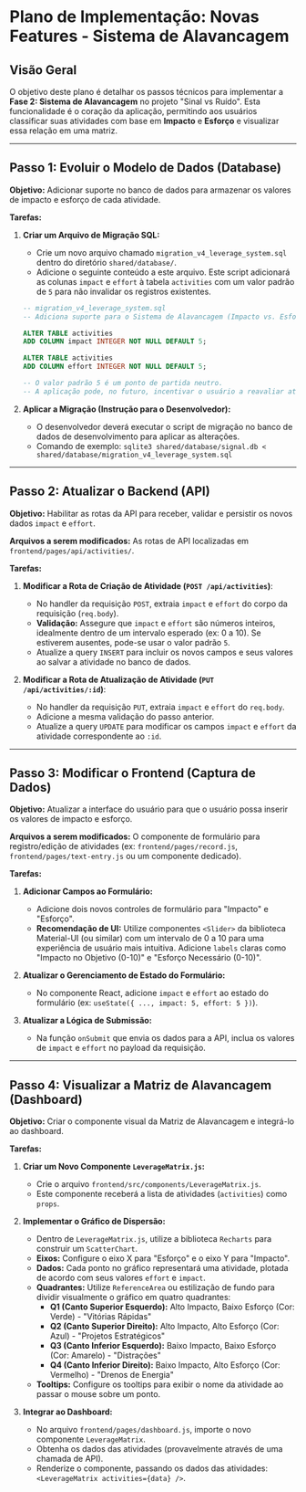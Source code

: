 # Plano de Implementação: Novas Features - Sistema de Alavancagem

## Visão Geral
O objetivo deste plano é detalhar os passos técnicos para implementar a **Fase 2: Sistema de Alavancagem** no projeto "Sinal vs Ruído". Esta funcionalidade é o coração da aplicação, permitindo aos usuários classificar suas atividades com base em **Impacto** e **Esforço** e visualizar essa relação em uma matriz.

---

## Passo 1: Evoluir o Modelo de Dados (Database)

**Objetivo:** Adicionar suporte no banco de dados para armazenar os valores de impacto e esforço de cada atividade.

**Tarefas:**

1.  **Criar um Arquivo de Migração SQL:**
    *   Crie um novo arquivo chamado `migration_v4_leverage_system.sql` dentro do diretório `shared/database/`.
    *   Adicione o seguinte conteúdo a este arquivo. Este script adicionará as colunas `impact` e `effort` à tabela `activities` com um valor padrão de `5` para não invalidar os registros existentes.

    ```sql
    -- migration_v4_leverage_system.sql
    -- Adiciona suporte para o Sistema de Alavancagem (Impacto vs. Esforço)

    ALTER TABLE activities
    ADD COLUMN impact INTEGER NOT NULL DEFAULT 5;

    ALTER TABLE activities
    ADD COLUMN effort INTEGER NOT NULL DEFAULT 5;

    -- O valor padrão 5 é um ponto de partida neutro.
    -- A aplicação pode, no futuro, incentivar o usuário a reavaliar atividades antigas.
    ```

2.  **Aplicar a Migração (Instrução para o Desenvolvedor):**
    *   O desenvolvedor deverá executar o script de migração no banco de dados de desenvolvimento para aplicar as alterações.
    *   Comando de exemplo: `sqlite3 shared/database/signal.db < shared/database/migration_v4_leverage_system.sql`

---

## Passo 2: Atualizar o Backend (API)

**Objetivo:** Habilitar as rotas da API para receber, validar e persistir os novos dados `impact` e `effort`.

**Arquivos a serem modificados:** As rotas de API localizadas em `frontend/pages/api/activities/`.

**Tarefas:**

1.  **Modificar a Rota de Criação de Atividade (`POST /api/activities`)**:
    *   No handler da requisição `POST`, extraia `impact` e `effort` do corpo da requisição (`req.body`).
    *   **Validação:** Assegure que `impact` e `effort` são números inteiros, idealmente dentro de um intervalo esperado (ex: 0 a 10). Se estiverem ausentes, pode-se usar o valor padrão `5`.
    *   Atualize a query `INSERT` para incluir os novos campos e seus valores ao salvar a atividade no banco de dados.

2.  **Modificar a Rota de Atualização de Atividade (`PUT /api/activities/:id`)**:
    *   No handler da requisição `PUT`, extraia `impact` e `effort` do `req.body`.
    *   Adicione a mesma validação do passo anterior.
    *   Atualize a query `UPDATE` para modificar os campos `impact` e `effort` da atividade correspondente ao `:id`.

---

## Passo 3: Modificar o Frontend (Captura de Dados)

**Objetivo:** Atualizar a interface do usuário para que o usuário possa inserir os valores de impacto e esforço.

**Arquivos a serem modificados:** O componente de formulário para registro/edição de atividades (ex: `frontend/pages/record.js`, `frontend/pages/text-entry.js` ou um componente dedicado).

**Tarefas:**

1.  **Adicionar Campos ao Formulário:**
    *   Adicione dois novos controles de formulário para "Impacto" e "Esforço".
    *   **Recomendação de UI:** Utilize componentes `<Slider>` da biblioteca Material-UI (ou similar) com um intervalo de 0 a 10 para uma experiência de usuário mais intuitiva. Adicione `labels` claras como "Impacto no Objetivo (0-10)" e "Esforço Necessário (0-10)".

2.  **Atualizar o Gerenciamento de Estado do Formulário:**
    *   No componente React, adicione `impact` e `effort` ao estado do formulário (ex: `useState({ ..., impact: 5, effort: 5 })`).

3.  **Atualizar a Lógica de Submissão:**
    *   Na função `onSubmit` que envia os dados para a API, inclua os valores de `impact` e `effort` no payload da requisição.

---

## Passo 4: Visualizar a Matriz de Alavancagem (Dashboard)

**Objetivo:** Criar o componente visual da Matriz de Alavancagem e integrá-lo ao dashboard.

**Tarefas:**

1.  **Criar um Novo Componente `LeverageMatrix.js`:**
    *   Crie o arquivo `frontend/src/components/LeverageMatrix.js`.
    *   Este componente receberá a lista de atividades (`activities`) como `props`.

2.  **Implementar o Gráfico de Dispersão:**
    *   Dentro de `LeverageMatrix.js`, utilize a biblioteca `Recharts` para construir um `ScatterChart`.
    *   **Eixos:** Configure o eixo X para "Esforço" e o eixo Y para "Impacto".
    *   **Dados:** Cada ponto no gráfico representará uma atividade, plotada de acordo com seus valores `effort` e `impact`.
    *   **Quadrantes:** Utilize `ReferenceArea` ou estilização de fundo para dividir visualmente o gráfico em quatro quadrantes:
        *   **Q1 (Canto Superior Esquerdo):** Alto Impacto, Baixo Esforço (Cor: Verde) - "Vitórias Rápidas"
        *   **Q2 (Canto Superior Direito):** Alto Impacto, Alto Esforço (Cor: Azul) - "Projetos Estratégicos"
        *   **Q3 (Canto Inferior Esquerdo):** Baixo Impacto, Baixo Esforço (Cor: Amarelo) - "Distrações"
        *   **Q4 (Canto Inferior Direito):** Baixo Impacto, Alto Esforço (Cor: Vermelho) - "Drenos de Energia"
    *   **Tooltips:** Configure os tooltips para exibir o nome da atividade ao passar o mouse sobre um ponto.

3.  **Integrar ao Dashboard:**
    *   No arquivo `frontend/pages/dashboard.js`, importe o novo componente `LeverageMatrix`.
    *   Obtenha os dados das atividades (provavelmente através de uma chamada de API).
    *   Renderize o componente, passando os dados das atividades: `<LeverageMatrix activities={data} />`.

